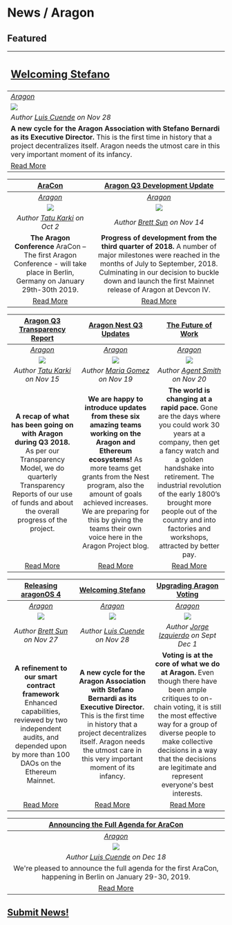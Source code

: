 # News / Aragon

## **Featured**

[<h2>Welcoming Stefano</h2>](https://blog.aragon.org/welcoming-stefano-to-the-aragon-association/) |
:-----------|
[_Aragon_](aragon.md) |
[<img src="https://blog.aragon.org/content/images/2018/11/header_stefano.jpg">](https://blog.aragon.org/welcoming-stefano-to-the-aragon-association/)|
_Author [Luis Cuende](https://blog.aragon.org/author/luis/) on Nov 28_  |
**A new cycle for the Aragon Association with Stefano Bernardi as its Executive Director.** This is the first time in history that a project decentralizes itself. Aragon needs the utmost care in this very important moment of its infancy.  |
[Read More](https://blog.aragon.org/welcoming-stefano-to-the-aragon-association/)|

| [**AraCon**](https://blog.aragon.org/announcing-aracon-the-aragon-conference/) |  [**Aragon Q3 Development Update**](https://blog.aragon.org/aragon-q3-development-update/)|
:-----------:|:-----------:|
|[_Aragon_](aragon.md) | [_Aragon_](aragon.md) |
| [<img src="https://blog.aragon.org/content/images/2018/09/blog_header_aracon.png">](https://blog.aragon.org/announcing-aracon-the-aragon-conference/) |  [<img src="https://blog.aragon.org/content/images/2018/11/header_dev_q3_small-1.png">](https://blog.aragon.org/aragon-q3-development-update/) |
| _Author [Tatu Karki](https://blog.aragon.org/author/tatu/) on Oct 2_ | _Author [Brett Sun](https://blog.aragon.org/author/sohkai/) on Nov 14_ |
| **The Aragon Conference** AraCon – The first Aragon Conference - will take place in Berlin, Germany on January 29th-30th 2019. | **Progress of development from the third quarter of 2018.** A number of major milestones were reached in the months of July to September, 2018. Culminating in our decision to buckle down and launch the first Mainnet release of Aragon at Devcon IV.|
| [Read More](https://blog.aragon.org/announcing-aracon-the-aragon-conference/)|  [Read More](https://blog.aragon.org/aragon-q3-development-update/)|


| [**Aragon Q3 Transparency Report**](https://blog.aragon.org/aragon-q3-2018-transparency-report/) |  [**Aragon Nest Q3 Updates**](https://blog.aragon.org/aragon-nest-q3-updates/)| [**The Future of Work**](https://medium.com/giveth/the-future-of-work-distributed-teams-decentralized-workspaces-cacbf1d72364)
:-----------:|:-----------:|:-----------:|  
| [_Aragon_](aragon.md) |  [_Aragon_](aragon.md) | [_Aragon_](aragon.md)
|[<img src="https://blog.aragon.org/content/images/2018/11/header_transparency_report_small.png">](https://blog.aragon.org/aragon-q3-2018-transparency-report/) |  [<img src="https://blog.aragon.org/content/images/2018/11/nest_q3_update_header-1.jpg">](https://blog.aragon.org/aragon-nest-q3-updates/) |  [<img src="https://cdn-images-1.medium.com/max/1600/1*OkwgOzDDR5e6LWolOmAiLQ.png">](https://medium.com/giveth/the-future-of-work-distributed-teams-decentralized-workspaces-cacbf1d72364)
| _Author [Tatu Karki](https://blog.aragon.org/author/tatu/) on Nov 15_ |  _Author [Maria Gomez](https://blog.aragon.org/author/maria/) on Nov 19_  |  _Author [Agent Smith](https://medium.com/@agentsmithers?source=post_header_lockup) on Nov 20_
| **A recap of what has been going on with Aragon during Q3 2018.** As per our Transparency Model, we do quarterly Transparency Reports of our use of funds and about the overall progress of the project. |  **We are happy to introduce updates from these six amazing teams working on the Aragon and Ethereum ecosystems!** As more teams get grants from the Nest program, also the amount of goals achieved increases. We are preparing for this by giving the teams their own voice here in the Aragon Project blog. | **The world is changing at a rapid pace.** Gone are the days where you could work 30 years at a company, then get a fancy watch and a golden handshake into retirement. The industrial revolution of the early 1800’s brought more people out of the country and into factories and workshops, attracted by better pay.
|  [Read More](https://blog.aragon.org/aragon-q3-2018-transparency-report/) |  [Read More](https://blog.aragon.org/aragon-nest-q3-updates/) |  [Read More](https://medium.com/giveth/the-future-of-work-distributed-teams-decentralized-workspaces-cacbf1d72364)


| [**Releasing aragonOS 4**](https://blog.aragon.org/releasing-aragonos-4/)| [**Welcoming Stefano**](https://blog.aragon.org/welcoming-stefano-to-the-aragon-association/)| [**Upgrading Aragon Voting**](https://blog.aragon.one/aragon-voting-part-1-ethereum-storage-time-machine/)|
:-----------:|:-----------:|:-----------:|  
| [_Aragon_](aragon.md)|[_Aragon_](aragon.md) | [_Aragon_](aragon.md) |
|  [<img src="https://blog.aragon.org/content/images/2018/11/header_aragonos_4_small.png">](https://blog.aragon.org/releasing-aragonos-4/) | [<img src="https://blog.aragon.org/content/images/2018/11/header_stefano.jpg">](https://blog.aragon.org/welcoming-stefano-to-the-aragon-association/) | [<img src="https://blog.aragon.one/content/images/2018/12/voting_fix.png">](https://blog.aragon.one/aragon-voting-part-1-ethereum-storage-time-machine/) |
|  _Author [Brett Sun](https://blog.aragon.org/author/sohkai/) on Nov 27_ | _Author [Luis Cuende](https://blog.aragon.org/author/luis/) on Nov 28_ | _Author [Jorge Izquierdo](https://blog.aragon.one/author/jorge/) on Sept Dec 1_  |
| **A refinement to our smart contract framework** Enhanced capabilities, reviewed by two independent audits, and depended upon by more than 100 DAOs on the Ethereum Mainnet.| **A new cycle for the Aragon Association with Stefano Bernardi as its Executive Director.** This is the first time in history that a project decentralizes itself. Aragon needs the utmost care in this very important moment of its infancy. | **Voting is at the core of what we do at Aragon.** Even though there have been ample critiques to on-chain voting, it is still the most effective way for a group of diverse people to make collective decisions in a way that the decisions are legitimate and represent everyone's best interests. |
|  [Read More](https://blog.aragon.org/releasing-aragonos-4/)| [Read More](https://blog.aragon.org/welcoming-stefano-to-the-aragon-association/)| [Read More](https://blog.aragon.one/aragon-voting-part-1-ethereum-storage-time-machine/) |

|[**Announcing the Full Agenda for AraCon**](https://blog.aragon.org/announcing-the-full-agenda-for-aracon/) |
:-----------:|
| [_Aragon_](aragon.md)|
| [<img src="https://blog.aragon.org/content/images/2018/12/header_aracon_agenda.jpg">](https://blog.aragon.org/announcing-the-full-agenda-for-aracon/) |  
| _Author [Luis Cuende](https://blog.aragon.org/author/luis/) on Dec 18_ |  
| We're pleased to announce the full agenda for the first AraCon, happening in Berlin on January 29-30, 2019. |  
| [Read More](https://blog.aragon.org/announcing-the-full-agenda-for-aracon/) |  


## [Submit News!](../guides/guide_for_submitting_news.md)

